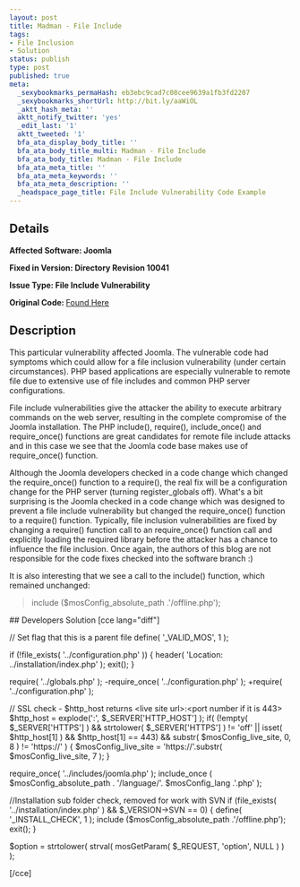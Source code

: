 ```yaml
---
layout: post
title: Madman - File Include
tags:
- File Inclusion
- Solution
status: publish
type: post
published: true
meta:
  _sexybookmarks_permaHash: eb3ebc9cad7c08cee9639a1fb3fd2207
  _sexybookmarks_shortUrl: http://bit.ly/aaWiOL
  _aktt_hash_meta: ''
  aktt_notify_twitter: 'yes'
  _edit_last: '1'
  aktt_tweeted: '1'
  bfa_ata_display_body_title: ''
  bfa_ata_body_title_multi: Madman - File Include
  bfa_ata_body_title: Madman - File Include
  bfa_ata_meta_title: ''
  bfa_ata_meta_keywords: ''
  bfa_ata_meta_description: ''
  _headspace_page_title: File Include Vulnerability Code Example
---
```

## Details
<strong>__Affected Software:__ Joomla
</strong>

<strong>__Fixed in Version:__  Directory Revision 10041
</strong>

<strong>__Issue Type:__ File Include Vulnerability
</strong>

<strong>Original Code: </strong><a title="Madman" href="http://spotthevuln.com/2009/12/madman/" target="_blank">Found Here</a>
## Description
This particular vulnerability affected Joomla. The vulnerable code had symptoms which could allow for a file inclusion vulnerability (under certain circumstances). PHP based applications are especially vulnerable to remote file due to extensive use of file includes and common PHP server configurations.

File include vulnerabilities give the attacker the ability to execute arbitrary commands on the web server, resulting in the complete compromise of the Joomla installation. The PHP include(), require(), include_once() and require_once() functions are great candidates for remote file include attacks and in this case we see that the Joomla code base makes use of require_once() function.

Although the Joomla developers checked in a code change which changed the require_once() function to a require(), the real fix will be a configuration change for the PHP server (turning register_globals off). What's a bit surprising is the Joomla checked in a code change which was designed to prevent a file include vulnerability but changed the require_once() function to a require() function. Typically, file inclusion vulnerabilities are fixed by changing a require() function call to an require_once() function call and explicitly loading the required library before the attacker has a chance to influence the file inclusion. Once again, the authors of this blog are not responsible for the code fixes checked into the software branch :)

It is also interesting that we see a call to the include() function, which remained unchanged:
<blockquote>include ($mosConfig_absolute_path .'/offline.php');</blockquote>
## Developers Solution
[cce lang="diff"]

// Set flag that this is a parent file
define( '_VALID_MOS', 1 );

if (!file_exists( '../configuration.php' )) {
header( 'Location: ../installation/index.php' );
exit();
}

require( '../globals.php' );
-require_once( '../configuration.php' );
+require( '../configuration.php' );

// SSL check - $http_host returns &lt;live site url&gt;:&lt;port number if it is 443&gt;
$http_host = explode(':', $_SERVER['HTTP_HOST'] );
if( (!empty( $_SERVER['HTTPS'] ) &amp;&amp; strtolower( $_SERVER['HTTPS'] ) != 'off' || isset( $http_host[1] ) &amp;&amp; $http_host[1] == 443) &amp;&amp; substr( $mosConfig_live_site, 0, 8 ) != 'https://' ) {
$mosConfig_live_site = 'https://'.substr( $mosConfig_live_site, 7 );
}

require_once( '../includes/joomla.php' );
include_once ( $mosConfig_absolute_path . '/language/'. $mosConfig_lang .'.php' );

//Installation sub folder check, removed for work with SVN
if (file_exists( '../installation/index.php' ) &amp;&amp; $_VERSION-&gt;SVN == 0) {
define( '_INSTALL_CHECK', 1 );
include ($mosConfig_absolute_path .'/offline.php');
exit();
}

$option = strtolower( strval( mosGetParam( $_REQUEST, 'option', NULL ) ) );

[/cce]
